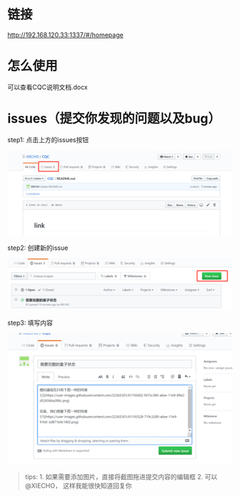 # 链接
http://192.168.120.33:1337/#/homepage

# 怎么使用

可以查看CQC说明文档.docx

# issues（提交你发现的问题以及bug）

step1: 点击上方的issues按钮

![issues](figure/issues.png)

step2: 创建新的issue

![newissue](figure/newissue.png)

step3: 填写内容

![issue](figure/issue.png)

> tips: 1. 如果需要添加图片，直接将截图拖进提交内容的编辑框 2. 可以@XIECHO， 这样我能很快知道回复你
